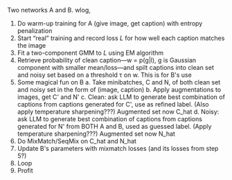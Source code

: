 Two networks A and B. wlog,
1. Do warm-up training for A (give image, get caption) with entropy penalization
2. Start “real” training and record loss $L$ for how well each caption matches the image
3. Fit a two-component GMM to $L$ using EM algorithm
4. Retrieve probability of clean caption—w = p(g|l), g is Gaussian component with smaller mean/loss—and spilt captions into clean set and noisy set based on a threshold τ on w. This is for B's use
5. Some magical fun on B
    a. Take minibatches, C and N, of both clean set and noisy set in the form of (image, caption)
    b. Apply augmentations to images, get C' and N'
    c. Clean: ask LLM to generate best combination of captions from captions generated for C', use as refined label. (Also apply temperature sharpening???) Augmented set now C_hat
    d. Noisy: ask LLM to generate best combination of captions from captions generated for N' from BOTH A and B, used as guessed label. (Apply temperature sharpening???) Augmented set now N_hat
6. Do MixMatch/SeqMix on C_hat and N_hat
7. Update B's parameters with mixmatch losses (and its losses from step 5?)
8. Loop
9. Profit